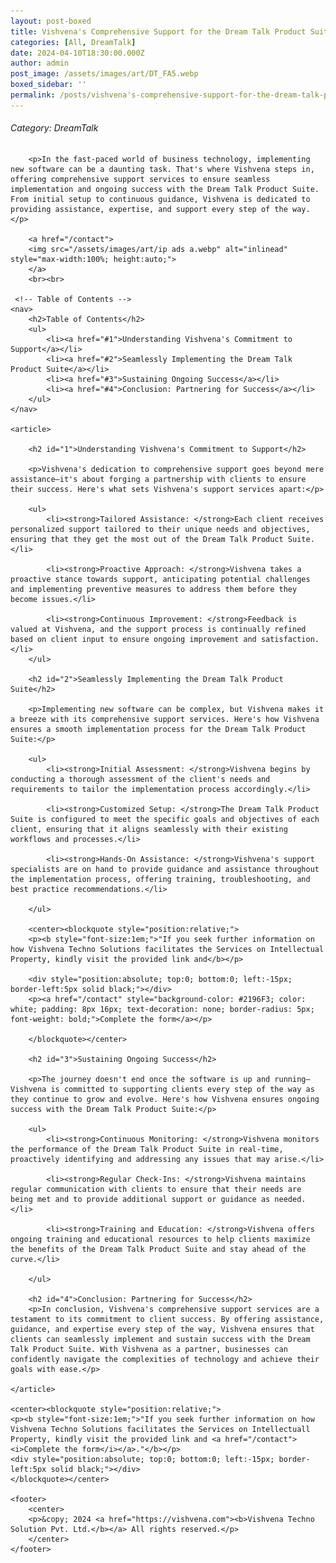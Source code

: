 ```yaml
---
layout: post-boxed
title: Vishvena's Comprehensive Support for the Dream Talk Product Suite
categories: [All, DreamTalk]
date: 2024-04-10T18:30:00.000Z
author: admin
post_image: /assets/images/art/DT_FA5.webp
boxed_sidebar: ''
permalink: /posts/vishvena's-comprehensive-support-for-the-dream-talk-product-suite
---
```


###### Category: DreamTalk

<html lang="en">
<head>
    <meta charset="UTF-8">
    <meta name="viewport" content="width=device-width, initial-scale=1.0">
    <meta name="description" content="Elevate success with Vishvena's comprehensive support for the Dream Talk Product Suite. Expert guidance ensures seamless implementation and ongoing success.">
    <title><h1>Vishvena's Comprehensive Support for the Dream Talk Product Suite</h1></title>
</head>
<body>
		
		<p>In the fast-paced world of business technology, implementing new software can be a daunting task. That's where Vishvena steps in, offering comprehensive support services to ensure seamless implementation and ongoing success with the Dream Talk Product Suite. From initial setup to continuous guidance, Vishvena is dedicated to providing assistance, expertise, and support every step of the way.</p>
		
		<a href="/contact">
		<img src="/assets/images/art/ip ads a.webp" alt="inlinead" style="max-width:100%; height:auto;">
		</a>
		<br><br>
		
     <!-- Table of Contents -->
    <nav>
        <h2>Table of Contents</h2>
        <ul>
            <li><a href="#1">Understanding Vishvena's Commitment to Support</a></li>
            <li><a href="#2">Seamlessly Implementing the Dream Talk Product Suite</a></li>
            <li><a href="#3">Sustaining Ongoing Success</a></li>
            <li><a href="#4">Conclusion: Partnering for Success</a></li>
        </ul>
    </nav>
    
    <article>
        
        <h2 id="1">Understanding Vishvena's Commitment to Support</h2>
		
        <p>Vishvena's dedication to comprehensive support goes beyond mere assistance—it's about forging a partnership with clients to ensure their success. Here's what sets Vishvena's support services apart:</p>
		
		<ul>
            <li><strong>Tailored Assistance: </strong>Each client receives personalized support tailored to their unique needs and objectives, ensuring that they get the most out of the Dream Talk Product Suite.</li>
			
            <li><strong>Proactive Approach: </strong>Vishvena takes a proactive stance towards support, anticipating potential challenges and implementing preventive measures to address them before they become issues.</li>
			
            <li><strong>Continuous Improvement: </strong>Feedback is valued at Vishvena, and the support process is continually refined based on client input to ensure ongoing improvement and satisfaction.</li>
        </ul>
        
        <h2 id="2">Seamlessly Implementing the Dream Talk Product Suite</h2>
		
        <p>Implementing new software can be complex, but Vishvena makes it a breeze with its comprehensive support services. Here's how Vishvena ensures a smooth implementation process for the Dream Talk Product Suite:</p>
		
		<ul>
            <li><strong>Initial Assessment: </strong>Vishvena begins by conducting a thorough assessment of the client's needs and requirements to tailor the implementation process accordingly.</li>
			
            <li><strong>Customized Setup: </strong>The Dream Talk Product Suite is configured to meet the specific goals and objectives of each client, ensuring that it aligns seamlessly with their existing workflows and processes.</li>
			
			<li><strong>Hands-On Assistance: </strong>Vishvena's support specialists are on hand to provide guidance and assistance throughout the implementation process, offering training, troubleshooting, and best practice recommendations.</li>
			
        </ul>
		
		<center><blockquote style="position:relative;">
		<p><b style="font-size:1em;">"If you seek further information on how Vishvena Techno Solutions facilitates the Services on Intellectual Property, kindly visit the provided link and</b></p>

		<div style="position:absolute; top:0; bottom:0; left:-15px; border-left:5px solid black;"></div>
		<p><a href="/contact" style="background-color: #2196F3; color: white; padding: 8px 16px; text-decoration: none; border-radius: 5px; font-weight: bold;">Complete the form</a></p>

		</blockquote></center>
        
        <h2 id="3">Sustaining Ongoing Success</h2>
		
		<p>The journey doesn't end once the software is up and running—Vishvena is committed to supporting clients every step of the way as they continue to grow and evolve. Here's how Vishvena ensures ongoing success with the Dream Talk Product Suite:</p>
		
		<ul>
            <li><strong>Continuous Monitoring: </strong>Vishvena monitors the performance of the Dream Talk Product Suite in real-time, proactively identifying and addressing any issues that may arise.</li>
			
            <li><strong>Regular Check-Ins: </strong>Vishvena maintains regular communication with clients to ensure that their needs are being met and to provide additional support or guidance as needed.</li>
			
			<li><strong>Training and Education: </strong>Vishvena offers ongoing training and educational resources to help clients maximize the benefits of the Dream Talk Product Suite and stay ahead of the curve.</li>
			
        </ul>
		
        <h2 id="4">Conclusion: Partnering for Success</h2>
        <p>In conclusion, Vishvena's comprehensive support services are a testament to its commitment to client success. By offering assistance, guidance, and expertise every step of the way, Vishvena ensures that clients can seamlessly implement and sustain success with the Dream Talk Product Suite. With Vishvena as a partner, businesses can confidently navigate the complexities of technology and achieve their goals with ease.</p>
        
	</article>
	
	<center><blockquote style="position:relative;">
	<p><b style="font-size:1em;">"If you seek further information on how Vishvena Techno Solutions facilitates the Services on Intellectuall Property, kindly visit the provided link and <a href="/contact"><i>Complete the form</i></a>."</b></p>
	<div style="position:absolute; top:0; bottom:0; left:-15px; border-left:5px solid black;"></div>
	</blockquote></center>
	
    <footer>
        <center>
		<p>&copy; 2024 <a href="https://vishvena.com"><b>Vishvena Techno Solution Pvt. Ltd.</b></a> All rights reserved.</p>
		</center>
    </footer>
</body>
</html>
